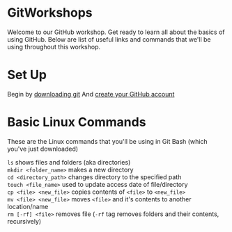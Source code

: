 # GitWorkshops
Welcome to our GitHub workshop. Get ready to learn all about the basics of using GitHub. Below are list of useful links and commands that we'll be using throughout this workshop.

Set Up
======
Begin by [downloading git](https://git-scm.com/downloads "Git Downloads")
And [create your GitHub account](https://github.com "GitHub Homepage")

Basic Linux Commands
======
These are the Linux commands that you'll be using in Git Bash (which you've just downloaded)

   `ls` shows files and folders (aka directories)  
   `mkdir <folder_name>` makes a new directory  
   `cd <directory_path>` changes directory to the specified path  
   `touch <file_name>` used to update access date of file/directory  
   `cp <file> <new_file>` copies contents of `<file>` to `<new_file>`  
   `mv <file> <new_file>` moves `<file>` and it's contents to another location/name  
   `rm [-rf] <file>` removes file (`-rf` tag removes folders and their contents, recursively)  
   
   
   
